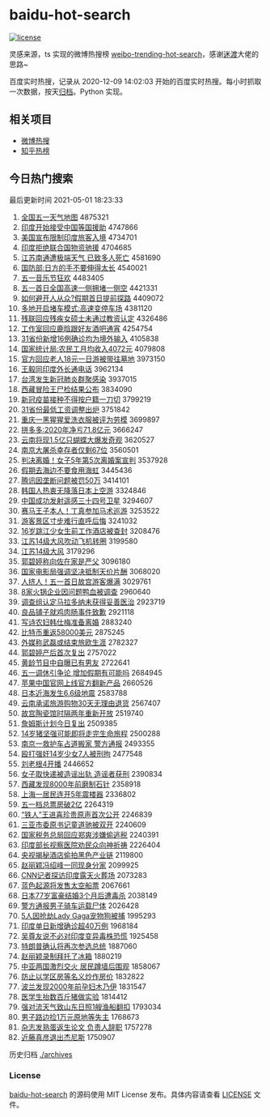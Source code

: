 # baidu-hot-search

[![license](https://img.shields.io/github/license/Arrackisarookie/baidu-hot-search)](https://github.com/Arrackisarookie/baidu-hot-search/blob/master/LICENSE)

灵感来源，ts 实现的微博热搜榜 [weibo-trending-hot-search](https://github.com/justjavac/weibo-trending-hot-search)，感谢[迷渡](https://github.com/justjavac)大佬的思路~

百度实时热搜，记录从 2020-12-09 14:02:03 开始的百度实时热搜。每小时抓取一次数据，按天[归档](./archives)。Python 实现。

## 相关项目
+ [微博热搜](https://github.com/Arrackisarookie/weibo-hot-search)
+ [知乎热榜](https://github.com/Arrackisarookie/zhihu-top-search)

## 今日热门搜索

<!-- Rank Begin -->

最后更新时间 2021-05-01 18:23:33

1. [全国五一天气地图](http://www.baidu.com/baidu?cl=3&tn=SE_baiduhomet8_jmjb7mjw&rsv_dl=fyb_top&fr=top1000&wd=%C8%AB%B9%FA%CE%E5%D2%BB%CC%EC%C6%F8%B5%D8%CD%BC) 4875321
1. [印度开始接受中国等国援助](http://www.baidu.com/baidu?cl=3&tn=SE_baiduhomet8_jmjb7mjw&rsv_dl=fyb_top&fr=top1000&wd=%D3%A1%B6%C8%BF%AA%CA%BC%BD%D3%CA%DC%D6%D0%B9%FA%B5%C8%B9%FA%D4%AE%D6%FA) 4747866
1. [美国宣布限制印度旅客入境](http://www.baidu.com/baidu?cl=3&tn=SE_baiduhomet8_jmjb7mjw&rsv_dl=fyb_top&fr=top1000&wd=%C3%C0%B9%FA%D0%FB%B2%BC%CF%DE%D6%C6%D3%A1%B6%C8%C2%C3%BF%CD%C8%EB%BE%B3) 4734701
1. [印度拒绝联合国物资驰援](http://www.baidu.com/baidu?cl=3&tn=SE_baiduhomet8_jmjb7mjw&rsv_dl=fyb_top&fr=top1000&wd=%D3%A1%B6%C8%BE%DC%BE%F8%C1%AA%BA%CF%B9%FA%CE%EF%D7%CA%B3%DB%D4%AE) 4704685
1. [江苏南通遭极端天气 已致多人死亡](http://www.baidu.com/baidu?cl=3&tn=SE_baiduhomet8_jmjb7mjw&rsv_dl=fyb_top&fr=top1000&wd=%BD%AD%CB%D5%C4%CF%CD%A8%D4%E2%BC%AB%B6%CB%CC%EC%C6%F8%20%D2%D1%D6%C2%B6%E0%C8%CB%CB%C0%CD%F6) 4581690
1. [国防部:日方的手不要伸得太长](http://www.baidu.com/baidu?cl=3&tn=SE_baiduhomet8_jmjb7mjw&rsv_dl=fyb_top&fr=top1000&wd=%B9%FA%B7%C0%B2%BF%3A%C8%D5%B7%BD%B5%C4%CA%D6%B2%BB%D2%AA%C9%EC%B5%C3%CC%AB%B3%A4) 4540021
1. [五一音乐节狂欢](http://www.baidu.com/baidu?cl=3&tn=SE_baiduhomet8_jmjb7mjw&rsv_dl=fyb_top&fr=top1000&wd=%CE%E5%D2%BB%D2%F4%C0%D6%BD%DA%BF%F1%BB%B6) 4483405
1. [五一首日全国高速一侧拥堵一侧空](http://www.baidu.com/baidu?cl=3&tn=SE_baiduhomet8_jmjb7mjw&rsv_dl=fyb_top&fr=top1000&wd=%CE%E5%D2%BB%CA%D7%C8%D5%C8%AB%B9%FA%B8%DF%CB%D9%D2%BB%B2%E0%D3%B5%B6%C2%D2%BB%B2%E0%BF%D5) 4421331
1. [如何避开人从众?假期首日提前探路](http://www.baidu.com/baidu?cl=3&tn=SE_baiduhomet8_jmjb7mjw&rsv_dl=fyb_top&fr=top1000&wd=%C8%E7%BA%CE%B1%DC%BF%AA%C8%CB%B4%D3%D6%DA%3F%BC%D9%C6%DA%CA%D7%C8%D5%CC%E1%C7%B0%CC%BD%C2%B7) 4409072
1. [多地开启堵车模式:高速变停车场](http://www.baidu.com/baidu?cl=3&tn=SE_baiduhomet8_jmjb7mjw&rsv_dl=fyb_top&fr=top1000&wd=%B6%E0%B5%D8%BF%AA%C6%F4%B6%C2%B3%B5%C4%A3%CA%BD%3A%B8%DF%CB%D9%B1%E4%CD%A3%B3%B5%B3%A1) 4381120
1. [残联回应残疾女硕士未通过教资认定](http://www.baidu.com/baidu?cl=3&tn=SE_baiduhomet8_jmjb7mjw&rsv_dl=fyb_top&fr=top1000&wd=%B2%D0%C1%AA%BB%D8%D3%A6%B2%D0%BC%B2%C5%AE%CB%B6%CA%BF%CE%B4%CD%A8%B9%FD%BD%CC%D7%CA%C8%CF%B6%A8) 4326486
1. [工作室回应鹿晗跟好友酒吧通宵](http://www.baidu.com/baidu?cl=3&tn=SE_baiduhomet8_jmjb7mjw&rsv_dl=fyb_top&fr=top1000&wd=%B9%A4%D7%F7%CA%D2%BB%D8%D3%A6%C2%B9%EA%CF%B8%FA%BA%C3%D3%D1%BE%C6%B0%C9%CD%A8%CF%FC) 4254754
1. [31省份新增16例确诊均为境外输入](http://www.baidu.com/baidu?cl=3&tn=SE_baiduhomet8_jmjb7mjw&rsv_dl=fyb_top&fr=top1000&wd=31%CA%A1%B7%DD%D0%C2%D4%F616%C0%FD%C8%B7%D5%EF%BE%F9%CE%AA%BE%B3%CD%E2%CA%E4%C8%EB) 4105838
1. [国家统计局:农民工月均收入4072元](http://www.baidu.com/baidu?cl=3&tn=SE_baiduhomet8_jmjb7mjw&rsv_dl=fyb_top&fr=top1000&wd=%B9%FA%BC%D2%CD%B3%BC%C6%BE%D6%3A%C5%A9%C3%F1%B9%A4%D4%C2%BE%F9%CA%D5%C8%EB4072%D4%AA) 4079808
1. [官方回应老人18元一日游被带往墓地](http://www.baidu.com/baidu?cl=3&tn=SE_baiduhomet8_jmjb7mjw&rsv_dl=fyb_top&fr=top1000&wd=%B9%D9%B7%BD%BB%D8%D3%A6%C0%CF%C8%CB18%D4%AA%D2%BB%C8%D5%D3%CE%B1%BB%B4%F8%CD%F9%C4%B9%B5%D8) 3973150
1. [王毅同印度外长通电话](http://www.baidu.com/baidu?cl=3&tn=SE_baiduhomet8_jmjb7mjw&rsv_dl=fyb_top&fr=top1000&wd=%CD%F5%D2%E3%CD%AC%D3%A1%B6%C8%CD%E2%B3%A4%CD%A8%B5%E7%BB%B0) 3962134
1. [台湾发生新冠肺炎群聚感染](http://www.baidu.com/baidu?cl=3&tn=SE_baiduhomet8_jmjb7mjw&rsv_dl=fyb_top&fr=top1000&wd=%CC%A8%CD%E5%B7%A2%C9%FA%D0%C2%B9%DA%B7%CE%D1%D7%C8%BA%BE%DB%B8%D0%C8%BE) 3937015
1. [西藏冒险王尸检结果公布](http://www.baidu.com/baidu?cl=3&tn=SE_baiduhomet8_jmjb7mjw&rsv_dl=fyb_top&fr=top1000&wd=%CE%F7%B2%D8%C3%B0%CF%D5%CD%F5%CA%AC%BC%EC%BD%E1%B9%FB%B9%AB%B2%BC) 3834090
1. [新冠疫苗接种不得按户籍一刀切](http://www.baidu.com/baidu?cl=3&tn=SE_baiduhomet8_jmjb7mjw&rsv_dl=fyb_top&fr=top1000&wd=%D0%C2%B9%DA%D2%DF%C3%E7%BD%D3%D6%D6%B2%BB%B5%C3%B0%B4%BB%A7%BC%AE%D2%BB%B5%B6%C7%D0) 3799219
1. [31省份最低工资调整出炉](http://www.baidu.com/baidu?cl=3&tn=SE_baiduhomet8_jmjb7mjw&rsv_dl=fyb_top&fr=top1000&wd=31%CA%A1%B7%DD%D7%EE%B5%CD%B9%A4%D7%CA%B5%F7%D5%FB%B3%F6%C2%AF) 3751842
1. [重庆一黑猩猩爱洗衣服被评为劳模](http://www.baidu.com/baidu?cl=3&tn=SE_baiduhomet8_jmjb7mjw&rsv_dl=fyb_top&fr=top1000&wd=%D6%D8%C7%EC%D2%BB%BA%DA%D0%C9%D0%C9%B0%AE%CF%B4%D2%C2%B7%FE%B1%BB%C6%C0%CE%AA%C0%CD%C4%A3) 3699897
1. [拼多多:2020年净亏71.8亿元](http://www.baidu.com/baidu?cl=3&tn=SE_baiduhomet8_jmjb7mjw&rsv_dl=fyb_top&fr=top1000&wd=%C6%B4%B6%E0%B6%E0%3A2020%C4%EA%BE%BB%BF%F771.8%D2%DA%D4%AA) 3666247
1. [云南将现1.5亿只蝴蝶大爆发奇观](http://www.baidu.com/baidu?cl=3&tn=SE_baiduhomet8_jmjb7mjw&rsv_dl=fyb_top&fr=top1000&wd=%D4%C6%C4%CF%BD%AB%CF%D61.5%D2%DA%D6%BB%BA%FB%B5%FB%B4%F3%B1%AC%B7%A2%C6%E6%B9%DB) 3620527
1. [南京大屠杀幸存者仅剩67位](http://www.baidu.com/baidu?cl=3&tn=SE_baiduhomet8_jmjb7mjw&rsv_dl=fyb_top&fr=top1000&wd=%C4%CF%BE%A9%B4%F3%CD%C0%C9%B1%D0%D2%B4%E6%D5%DF%BD%F6%CA%A367%CE%BB) 3560501
1. [判决离婚！女子5年第5次离婚案宣判](http://www.baidu.com/baidu?cl=3&tn=SE_baiduhomet8_jmjb7mjw&rsv_dl=fyb_top&fr=top1000&wd=%C5%D0%BE%F6%C0%EB%BB%E9%A3%A1%C5%AE%D7%D35%C4%EA%B5%DA5%B4%CE%C0%EB%BB%E9%B0%B8%D0%FB%C5%D0) 3537928
1. [假期去海边不要食用海虹](http://www.baidu.com/baidu?cl=3&tn=SE_baiduhomet8_jmjb7mjw&rsv_dl=fyb_top&fr=top1000&wd=%BC%D9%C6%DA%C8%A5%BA%A3%B1%DF%B2%BB%D2%AA%CA%B3%D3%C3%BA%A3%BA%E7) 3445436
1. [腾讯因垄断问题被罚50万](http://www.baidu.com/baidu?cl=3&tn=SE_baiduhomet8_jmjb7mjw&rsv_dl=fyb_top&fr=top1000&wd=%CC%DA%D1%B6%D2%F2%C2%A2%B6%CF%CE%CA%CC%E2%B1%BB%B7%A350%CD%F2) 3414101
1. [韩国人热衷无降落日本上空游](http://www.baidu.com/baidu?cl=3&tn=SE_baiduhomet8_jmjb7mjw&rsv_dl=fyb_top&fr=top1000&wd=%BA%AB%B9%FA%C8%CB%C8%C8%D6%D4%CE%DE%BD%B5%C2%E4%C8%D5%B1%BE%C9%CF%BF%D5%D3%CE) 3324846
1. [中国成功发射遥感三十四号卫星](http://www.baidu.com/baidu?cl=3&tn=SE_baiduhomet8_jmjb7mjw&rsv_dl=fyb_top&fr=top1000&wd=%D6%D0%B9%FA%B3%C9%B9%A6%B7%A2%C9%E4%D2%A3%B8%D0%C8%FD%CA%AE%CB%C4%BA%C5%CE%C0%D0%C7) 3294607
1. [赛马王子本人！丁真参加马术巡游](http://www.baidu.com/baidu?cl=3&tn=SE_baiduhomet8_jmjb7mjw&rsv_dl=fyb_top&fr=top1000&wd=%C8%FC%C2%ED%CD%F5%D7%D3%B1%BE%C8%CB%A3%A1%B6%A1%D5%E6%B2%CE%BC%D3%C2%ED%CA%F5%D1%B2%D3%CE) 3253522
1. [游客景区寸步难行直呼后悔](http://www.baidu.com/baidu?cl=3&tn=SE_baiduhomet8_jmjb7mjw&rsv_dl=fyb_top&fr=top1000&wd=%D3%CE%BF%CD%BE%B0%C7%F8%B4%E7%B2%BD%C4%D1%D0%D0%D6%B1%BA%F4%BA%F3%BB%DA) 3241032
1. [16岁跳江少女生前工作酒店被查封](http://www.baidu.com/baidu?cl=3&tn=SE_baiduhomet8_jmjb7mjw&rsv_dl=fyb_top&fr=top1000&wd=16%CB%EA%CC%F8%BD%AD%C9%D9%C5%AE%C9%FA%C7%B0%B9%A4%D7%F7%BE%C6%B5%EA%B1%BB%B2%E9%B7%E2) 3208476
1. [江苏14级大风吹动飞机转圈](http://www.baidu.com/baidu?cl=3&tn=SE_baiduhomet8_jmjb7mjw&rsv_dl=fyb_top&fr=top1000&wd=%BD%AD%CB%D514%BC%B6%B4%F3%B7%E7%B4%B5%B6%AF%B7%C9%BB%FA%D7%AA%C8%A6) 3199580
1. [江苏14级大风](http://www.baidu.com/baidu?cl=3&tn=SE_baiduhomet8_jmjb7mjw&rsv_dl=fyb_top&fr=top1000&wd=%BD%AD%CB%D514%BC%B6%B4%F3%B7%E7) 3179296
1. [郭碧婷称向佐在家是严父](http://www.baidu.com/baidu?cl=3&tn=SE_baiduhomet8_jmjb7mjw&rsv_dl=fyb_top&fr=top1000&wd=%B9%F9%B1%CC%E6%C3%B3%C6%CF%F2%D7%F4%D4%DA%BC%D2%CA%C7%D1%CF%B8%B8) 3096180
1. [国家电影局强调坚决抵制天价片酬](http://www.baidu.com/baidu?cl=3&tn=SE_baiduhomet8_jmjb7mjw&rsv_dl=fyb_top&fr=top1000&wd=%B9%FA%BC%D2%B5%E7%D3%B0%BE%D6%C7%BF%B5%F7%BC%E1%BE%F6%B5%D6%D6%C6%CC%EC%BC%DB%C6%AC%B3%EA) 3068020
1. [人挤人！五一首日故宫游客爆满](http://www.baidu.com/baidu?cl=3&tn=SE_baiduhomet8_jmjb7mjw&rsv_dl=fyb_top&fr=top1000&wd=%C8%CB%BC%B7%C8%CB%A3%A1%CE%E5%D2%BB%CA%D7%C8%D5%B9%CA%B9%AC%D3%CE%BF%CD%B1%AC%C2%FA) 3029761
1. [8家火锅企业因问题鸭血被调查](http://www.baidu.com/baidu?cl=3&tn=SE_baiduhomet8_jmjb7mjw&rsv_dl=fyb_top&fr=top1000&wd=8%BC%D2%BB%F0%B9%F8%C6%F3%D2%B5%D2%F2%CE%CA%CC%E2%D1%BC%D1%AA%B1%BB%B5%F7%B2%E9) 2960640
1. [调查组认定马拉多纳未获得妥善医治](http://www.baidu.com/baidu?cl=3&tn=SE_baiduhomet8_jmjb7mjw&rsv_dl=fyb_top&fr=top1000&wd=%B5%F7%B2%E9%D7%E9%C8%CF%B6%A8%C2%ED%C0%AD%B6%E0%C4%C9%CE%B4%BB%F1%B5%C3%CD%D7%C9%C6%D2%BD%D6%CE) 2923719
1. [良品铺子就鸡肉肠事件致歉](http://www.baidu.com/baidu?cl=3&tn=SE_baiduhomet8_jmjb7mjw&rsv_dl=fyb_top&fr=top1000&wd=%C1%BC%C6%B7%C6%CC%D7%D3%BE%CD%BC%A6%C8%E2%B3%A6%CA%C2%BC%FE%D6%C2%C7%B8) 2921118
1. [写诗农妇韩仕梅准备离婚](http://www.baidu.com/baidu?cl=3&tn=SE_baiduhomet8_jmjb7mjw&rsv_dl=fyb_top&fr=top1000&wd=%D0%B4%CA%AB%C5%A9%B8%BE%BA%AB%CA%CB%C3%B7%D7%BC%B1%B8%C0%EB%BB%E9) 2883240
1. [比特币重返58000美元](http://www.baidu.com/baidu?cl=3&tn=SE_baiduhomet8_jmjb7mjw&rsv_dl=fyb_top&fr=top1000&wd=%B1%C8%CC%D8%B1%D2%D6%D8%B7%B558000%C3%C0%D4%AA) 2875245
1. [外媒称武磊或结束旅欧生涯](http://www.baidu.com/baidu?cl=3&tn=SE_baiduhomet8_jmjb7mjw&rsv_dl=fyb_top&fr=top1000&wd=%CD%E2%C3%BD%B3%C6%CE%E4%C0%DA%BB%F2%BD%E1%CA%F8%C2%C3%C5%B7%C9%FA%D1%C4) 2782327
1. [郭碧婷产后首次复出](http://www.baidu.com/baidu?cl=3&tn=SE_baiduhomet8_jmjb7mjw&rsv_dl=fyb_top&fr=top1000&wd=%B9%F9%B1%CC%E6%C3%B2%FA%BA%F3%CA%D7%B4%CE%B8%B4%B3%F6) 2757022
1. [黄龄节目中自曝已有男友](http://www.baidu.com/baidu?cl=3&tn=SE_baiduhomet8_jmjb7mjw&rsv_dl=fyb_top&fr=top1000&wd=%BB%C6%C1%E4%BD%DA%C4%BF%D6%D0%D7%D4%C6%D8%D2%D1%D3%D0%C4%D0%D3%D1) 2722641
1. [五一调休引争论 增加假期有可能吗](http://www.baidu.com/baidu?cl=3&tn=SE_baiduhomet8_jmjb7mjw&rsv_dl=fyb_top&fr=top1000&wd=%CE%E5%D2%BB%B5%F7%D0%DD%D2%FD%D5%F9%C2%DB%20%D4%F6%BC%D3%BC%D9%C6%DA%D3%D0%BF%C9%C4%DC%C2%F0) 2684945
1. [苹果中国官网上线官方翻新产品](http://www.baidu.com/baidu?cl=3&tn=SE_baiduhomet8_jmjb7mjw&rsv_dl=fyb_top&fr=top1000&wd=%C6%BB%B9%FB%D6%D0%B9%FA%B9%D9%CD%F8%C9%CF%CF%DF%B9%D9%B7%BD%B7%AD%D0%C2%B2%FA%C6%B7) 2660526
1. [日本近海发生6.6级地震](http://www.baidu.com/baidu?cl=3&tn=SE_baiduhomet8_jmjb7mjw&rsv_dl=fyb_top&fr=top1000&wd=%C8%D5%B1%BE%BD%FC%BA%A3%B7%A2%C9%FA6.6%BC%B6%B5%D8%D5%F0) 2583788
1. [云南承诺旅游购物30天无理由退货](http://www.baidu.com/baidu?cl=3&tn=SE_baiduhomet8_jmjb7mjw&rsv_dl=fyb_top&fr=top1000&wd=%D4%C6%C4%CF%B3%D0%C5%B5%C2%C3%D3%CE%B9%BA%CE%EF30%CC%EC%CE%DE%C0%ED%D3%C9%CD%CB%BB%F5) 2567407
1. [故宫陶瓷馆时隔两年重新开放](http://www.baidu.com/baidu?cl=3&tn=SE_baiduhomet8_jmjb7mjw&rsv_dl=fyb_top&fr=top1000&wd=%B9%CA%B9%AC%CC%D5%B4%C9%B9%DD%CA%B1%B8%F4%C1%BD%C4%EA%D6%D8%D0%C2%BF%AA%B7%C5) 2519740
1. [詹姆斯计划今日复出](http://www.baidu.com/baidu?cl=3&tn=SE_baiduhomet8_jmjb7mjw&rsv_dl=fyb_top&fr=top1000&wd=%D5%B2%C4%B7%CB%B9%BC%C6%BB%AE%BD%F1%C8%D5%B8%B4%B3%F6) 2509385
1. [14岁猪坚强可能即将走完生命旅程](http://www.baidu.com/baidu?cl=3&tn=SE_baiduhomet8_jmjb7mjw&rsv_dl=fyb_top&fr=top1000&wd=14%CB%EA%D6%ED%BC%E1%C7%BF%BF%C9%C4%DC%BC%B4%BD%AB%D7%DF%CD%EA%C9%FA%C3%FC%C2%C3%B3%CC) 2500288
1. [南京一救护车占道搬家 警方通报](http://www.baidu.com/baidu?cl=3&tn=SE_baiduhomet8_jmjb7mjw&rsv_dl=fyb_top&fr=top1000&wd=%C4%CF%BE%A9%D2%BB%BE%C8%BB%A4%B3%B5%D5%BC%B5%C0%B0%E1%BC%D2%20%BE%AF%B7%BD%CD%A8%B1%A8) 2493355
1. [殴打强奸14岁少女7人被刑拘](http://www.baidu.com/baidu?cl=3&tn=SE_baiduhomet8_jmjb7mjw&rsv_dl=fyb_top&fr=top1000&wd=%C5%B9%B4%F2%C7%BF%BC%E914%CB%EA%C9%D9%C5%AE7%C8%CB%B1%BB%D0%CC%BE%D0) 2477548
1. [刘老根4开播](http://www.baidu.com/baidu?cl=3&tn=SE_baiduhomet8_jmjb7mjw&rsv_dl=fyb_top&fr=top1000&wd=%C1%F5%C0%CF%B8%F94%BF%AA%B2%A5) 2446652
1. [女子取快递被造谣出轨 造谣者获刑](http://www.baidu.com/baidu?cl=3&tn=SE_baiduhomet8_jmjb7mjw&rsv_dl=fyb_top&fr=top1000&wd=%C5%AE%D7%D3%C8%A1%BF%EC%B5%DD%B1%BB%D4%EC%D2%A5%B3%F6%B9%EC%20%D4%EC%D2%A5%D5%DF%BB%F1%D0%CC) 2390834
1. [西藏发现8000年前磨制石针](http://www.baidu.com/baidu?cl=3&tn=SE_baiduhomet8_jmjb7mjw&rsv_dl=fyb_top&fr=top1000&wd=%CE%F7%B2%D8%B7%A2%CF%D68000%C4%EA%C7%B0%C4%A5%D6%C6%CA%AF%D5%EB) 2358918
1. [上海一居民连开5年震楼器](http://www.baidu.com/baidu?cl=3&tn=SE_baiduhomet8_jmjb7mjw&rsv_dl=fyb_top&fr=top1000&wd=%C9%CF%BA%A3%D2%BB%BE%D3%C3%F1%C1%AC%BF%AA5%C4%EA%D5%F0%C2%A5%C6%F7) 2336802
1. [五一档总票房破2亿](http://www.baidu.com/baidu?cl=3&tn=SE_baiduhomet8_jmjb7mjw&rsv_dl=fyb_top&fr=top1000&wd=%CE%E5%D2%BB%B5%B5%D7%DC%C6%B1%B7%BF%C6%C62%D2%DA) 2264319
1. [“铁人”王进喜珍贵原声首次公开](http://www.baidu.com/baidu?cl=3&tn=SE_baiduhomet8_jmjb7mjw&rsv_dl=fyb_top&fr=top1000&wd=%A1%B0%CC%FA%C8%CB%A1%B1%CD%F5%BD%F8%CF%B2%D5%E4%B9%F3%D4%AD%C9%F9%CA%D7%B4%CE%B9%AB%BF%AA) 2246839
1. [三亚市委原书记童道驰被双开](http://www.baidu.com/baidu?cl=3&tn=SE_baiduhomet8_jmjb7mjw&rsv_dl=fyb_top&fr=top1000&wd=%C8%FD%D1%C7%CA%D0%CE%AF%D4%AD%CA%E9%BC%C7%CD%AF%B5%C0%B3%DB%B1%BB%CB%AB%BF%AA) 2240609
1. [国家税务总局回应郑爽涉嫌偷逃税](http://www.baidu.com/baidu?cl=3&tn=SE_baiduhomet8_jmjb7mjw&rsv_dl=fyb_top&fr=top1000&wd=%B9%FA%BC%D2%CB%B0%CE%F1%D7%DC%BE%D6%BB%D8%D3%A6%D6%A3%CB%AC%C9%E6%CF%D3%CD%B5%CC%D3%CB%B0) 2240391
1. [印度部长视察医院劝民众向神祈祷](http://www.baidu.com/baidu?cl=3&tn=SE_baiduhomet8_jmjb7mjw&rsv_dl=fyb_top&fr=top1000&wd=%D3%A1%B6%C8%B2%BF%B3%A4%CA%D3%B2%EC%D2%BD%D4%BA%C8%B0%C3%F1%D6%DA%CF%F2%C9%F1%C6%ED%B5%BB) 2226404
1. [央视揭秘酒店偷拍黑色产业链](http://www.baidu.com/baidu?cl=3&tn=SE_baiduhomet8_jmjb7mjw&rsv_dl=fyb_top&fr=top1000&wd=%D1%EB%CA%D3%BD%D2%C3%D8%BE%C6%B5%EA%CD%B5%C5%C4%BA%DA%C9%AB%B2%FA%D2%B5%C1%B4) 2119800
1. [赵丽颖冯绍峰一同现身分家](http://www.baidu.com/baidu?cl=3&tn=SE_baiduhomet8_jmjb7mjw&rsv_dl=fyb_top&fr=top1000&wd=%D5%D4%C0%F6%D3%B1%B7%EB%C9%DC%B7%E5%D2%BB%CD%AC%CF%D6%C9%ED%B7%D6%BC%D2) 2099925
1. [CNN记者探访印度露天火葬场](http://www.baidu.com/baidu?cl=3&tn=SE_baiduhomet8_jmjb7mjw&rsv_dl=fyb_top&fr=top1000&wd=CNN%BC%C7%D5%DF%CC%BD%B7%C3%D3%A1%B6%C8%C2%B6%CC%EC%BB%F0%D4%E1%B3%A1) 2073283
1. [蓝色起源将发售太空船票](http://www.baidu.com/baidu?cl=3&tn=SE_baiduhomet8_jmjb7mjw&rsv_dl=fyb_top&fr=top1000&wd=%C0%B6%C9%AB%C6%F0%D4%B4%BD%AB%B7%A2%CA%DB%CC%AB%BF%D5%B4%AC%C6%B1) 2067661
1. [日本77岁富豪结婚3个月后遭毒杀](http://www.baidu.com/baidu?cl=3&tn=SE_baiduhomet8_jmjb7mjw&rsv_dl=fyb_top&fr=top1000&wd=%C8%D5%B1%BE77%CB%EA%B8%BB%BA%C0%BD%E1%BB%E93%B8%F6%D4%C2%BA%F3%D4%E2%B6%BE%C9%B1) 2038149
1. [警方通报男子骑车运载尸体](http://www.baidu.com/baidu?cl=3&tn=SE_baiduhomet8_jmjb7mjw&rsv_dl=fyb_top&fr=top1000&wd=%BE%AF%B7%BD%CD%A8%B1%A8%C4%D0%D7%D3%C6%EF%B3%B5%D4%CB%D4%D8%CA%AC%CC%E5) 2026428
1. [5人因抢劫Lady Gaga宠物狗被捕](http://www.baidu.com/baidu?cl=3&tn=SE_baiduhomet8_jmjb7mjw&rsv_dl=fyb_top&fr=top1000&wd=5%C8%CB%D2%F2%C7%C0%BD%D9Lady%20Gaga%B3%E8%CE%EF%B9%B7%B1%BB%B2%B6) 1995293
1. [印度单日新增确诊超40万例](http://www.baidu.com/baidu?cl=3&tn=SE_baiduhomet8_jmjb7mjw&rsv_dl=fyb_top&fr=top1000&wd=%D3%A1%B6%C8%B5%A5%C8%D5%D0%C2%D4%F6%C8%B7%D5%EF%B3%AC40%CD%F2%C0%FD) 1968184
1. [吴尊友说不必对印度变异毒株恐慌](http://www.baidu.com/baidu?cl=3&tn=SE_baiduhomet8_jmjb7mjw&rsv_dl=fyb_top&fr=top1000&wd=%CE%E2%D7%F0%D3%D1%CB%B5%B2%BB%B1%D8%B6%D4%D3%A1%B6%C8%B1%E4%D2%EC%B6%BE%D6%EA%BF%D6%BB%C5) 1925458
1. [特朗普确认将再次参选总统](http://www.baidu.com/baidu?cl=3&tn=SE_baiduhomet8_jmjb7mjw&rsv_dl=fyb_top&fr=top1000&wd=%CC%D8%C0%CA%C6%D5%C8%B7%C8%CF%BD%AB%D4%D9%B4%CE%B2%CE%D1%A1%D7%DC%CD%B3) 1887060
1. [赵丽颖录制拜托了冰箱](http://www.baidu.com/baidu?cl=3&tn=SE_baiduhomet8_jmjb7mjw&rsv_dl=fyb_top&fr=top1000&wd=%D5%D4%C0%F6%D3%B1%C2%BC%D6%C6%B0%DD%CD%D0%C1%CB%B1%F9%CF%E4) 1880219
1. [中亚两国激烈交火 居民蹲墙后围观](http://www.baidu.com/baidu?cl=3&tn=SE_baiduhomet8_jmjb7mjw&rsv_dl=fyb_top&fr=top1000&wd=%D6%D0%D1%C7%C1%BD%B9%FA%BC%A4%C1%D2%BD%BB%BB%F0%20%BE%D3%C3%F1%B6%D7%C7%BD%BA%F3%CE%A7%B9%DB) 1858067
1. [防止以学区房等名义炒作房价](http://www.baidu.com/baidu?cl=3&tn=SE_baiduhomet8_jmjb7mjw&rsv_dl=fyb_top&fr=top1000&wd=%B7%C0%D6%B9%D2%D4%D1%A7%C7%F8%B7%BF%B5%C8%C3%FB%D2%E5%B3%B4%D7%F7%B7%BF%BC%DB) 1832822
1. [波兰发现2000年前孕妇木乃伊](http://www.baidu.com/baidu?cl=3&tn=SE_baiduhomet8_jmjb7mjw&rsv_dl=fyb_top&fr=top1000&wd=%B2%A8%C0%BC%B7%A2%CF%D62000%C4%EA%C7%B0%D4%D0%B8%BE%C4%BE%C4%CB%D2%C1) 1831547
1. [医学生抬数百斤猪做实验](http://www.baidu.com/baidu?cl=3&tn=SE_baiduhomet8_jmjb7mjw&rsv_dl=fyb_top&fr=top1000&wd=%D2%BD%D1%A7%C9%FA%CC%A7%CA%FD%B0%D9%BD%EF%D6%ED%D7%F6%CA%B5%D1%E9) 1814412
1. [强对流天气致山东日照1艘渔船翻扣](http://www.baidu.com/baidu?cl=3&tn=SE_baiduhomet8_jmjb7mjw&rsv_dl=fyb_top&fr=top1000&wd=%C7%BF%B6%D4%C1%F7%CC%EC%C6%F8%D6%C2%C9%BD%B6%AB%C8%D5%D5%D51%CB%D2%D3%E6%B4%AC%B7%AD%BF%DB) 1793034
1. [男子路边捡1万元原地等失主](http://www.baidu.com/baidu?cl=3&tn=SE_baiduhomet8_jmjb7mjw&rsv_dl=fyb_top&fr=top1000&wd=%C4%D0%D7%D3%C2%B7%B1%DF%BC%F11%CD%F2%D4%AA%D4%AD%B5%D8%B5%C8%CA%A7%D6%F7) 1768673
1. [杂志发熟蛋返生论文 负责人辞职](http://www.baidu.com/baidu?cl=3&tn=SE_baiduhomet8_jmjb7mjw&rsv_dl=fyb_top&fr=top1000&wd=%D4%D3%D6%BE%B7%A2%CA%EC%B5%B0%B7%B5%C9%FA%C2%DB%CE%C4%20%B8%BA%D4%F0%C8%CB%B4%C7%D6%B0) 1757278
1. [近藤真彦退出杰尼斯](http://www.baidu.com/baidu?cl=3&tn=SE_baiduhomet8_jmjb7mjw&rsv_dl=fyb_top&fr=top1000&wd=%BD%FC%CC%D9%D5%E6%D1%E5%CD%CB%B3%F6%BD%DC%C4%E1%CB%B9) 1750907
<!-- Rank End -->

历史归档 [./archives](./archives)

### License

[baidu-hot-search](https://github.com/Arrackisarookie/baidu-hot-search) 的源码使用 MIT License 发布。具体内容请查看 [LICENSE](./LICENSE) 文件。
